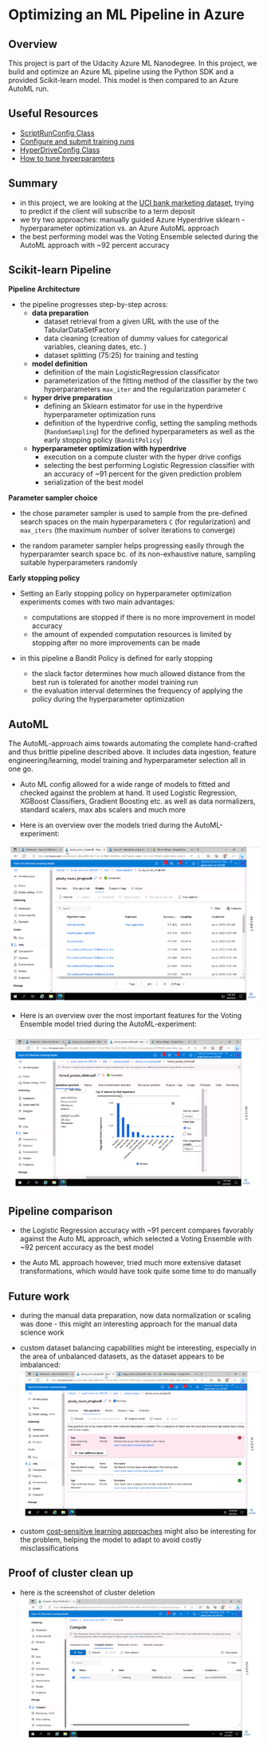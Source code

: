 # Optimizing an ML Pipeline in Azure

## Overview
This project is part of the Udacity Azure ML Nanodegree.
In this project, we build and optimize an Azure ML pipeline using the Python SDK and a provided Scikit-learn model.
This model is then compared to an Azure AutoML run.

## Useful Resources
- [ScriptRunConfig Class](https://docs.microsoft.com/en-us/python/api/azureml-core/azureml.core.scriptrunconfig?view=azure-ml-py)
- [Configure and submit training runs](https://docs.microsoft.com/en-us/azure/machine-learning/how-to-set-up-training-targets)
- [HyperDriveConfig Class](https://docs.microsoft.com/en-us/python/api/azureml-train-core/azureml.train.hyperdrive.hyperdriveconfig?view=azure-ml-py)
- [How to tune hyperparamters](https://docs.microsoft.com/en-us/azure/machine-learning/how-to-tune-hyperparameters)


## Summary
- in this project, we are looking at the [UCI bank marketing dataset](https://archive.ics.uci.edu/ml/datasets/bank+marketing), trying to predict if the client will subscribe to a term deposit
- we try two approaches: manually guided Azure Hyperdrive sklearn - hyperparameter optimization vs. an Azure AutoML approach
- the best performing model was the Voting Ensemble selected during the AutoML approach with ~92 percent accuracy

## Scikit-learn Pipeline

**Pipeline Architecture**

- the pipeline progresses step-by-step across:
    - **data preparation**
        - dataset retrieval from    a  given URL with the use of the TabularDataSetFactory
        - data cleaning (creation of dummy values for categorical variables, cleaning dates, etc. )
        - dataset splitting (75:25) for training and testing
    - **model definition**
        - definition of the main LogisticRegression classificator
        - parameterization of the fitting method of the classifier by the two hyperparameters `max_iter` and the regularization parameter `C`
    - **hyper drive preparation**
        - defining an Sklearn estimator for use in the hyperdrive hyperparameter optimization runs
        - definition of the hyperdrive config, setting the sampling methods (`RandomSampling`) for the defined hyperparameters as well as the early stopping policy (`BanditPolicy`)
    - **hyperparameter optimization with hyperdrive**
        - execution on a compute cluster with the hyper drive configs 
        - selecting the best performing Logistic Regression classifier with an accuracy of ~91 percent for the given prediction problem
        - serialization of the best model

**Parameter sampler choice**

- the chose parameter sampler is used to sample from the pre-defined search spaces on the main hyperparameters `C` (for regularization) and `max_iters` (the maximum number of solver iterations to converge)

- the random parameter sampler helps progressing easily through the hyperparamter search space bc. of its non-exhaustive nature, sampling suitable hyperparameters randomly

**Early stopping policy**

- Setting an Early stopping policy on hyperparameter optimization experiments comes with two main advantages: 
    - computations are stopped if there is no more improvement in model accuracy
    - the amount of expended computation resources is limited by stopping after no more improvements can be made 

- in this pipeline a Bandit Policy is defined for early stopping
    - the slack factor determines how much allowed distance from the best run is tolerated for another model training run
    - the evaluation interval determines the frequency of applying the policy during the hyperparameter optimization


## AutoML

The AutoML-approach aims towards automating the complete hand-crafted and thus brittle pipeline described above. It includes data ingestion, feature engineering/learning, model training and hyperparameter selection all in one go.

- Auto ML config allowed for a wide range of models to fitted and checked against the problem at hand. It used Logistic Regression, XGBoost Classifiers, Gradient Boosting  etc. as well as data normalizers, standard scalers, max abs scalers and much more

- Here is an overview over the models tried during the AutoML-experiment:

![AutoML models](/assets/best_models.png)

- Here is an overview over the most important features for the Voting Ensemble model tried during the AutoML-experiment:

![Feature importance for best model](/assets/feature_importance.png)

## Pipeline comparison

- the Logistic Regression accuracy with ~91 percent compares favorably against the Auto ML approach, which selected a Voting Ensemble with ~92 percent accuracy as the best model

- the Auto ML approach however, tried much more extensive dataset transformations, which would have took quite some time to do manually


## Future work
- during the manual data preparation, now data normalization or scaling was done - this might an interesting approach for the manual data science work

- custom dataset balancing capabilities might be interesting, especially in the area of unbalanced datasets, as the dataset appears to be imbalanced:
![imbalanced dataset](/assets/imbalance.png)

- custom [cost-sensitive learning approaches](https://mlr.mlr-org.com/articles/tutorial/cost_sensitive_classif.html) might also be interesting for the problem, helping the model to adapt to avoid costly misclassifications

## Proof of cluster clean up
- here is the screenshot of cluster deletion
![screenshot_dealloc](/assets/proof_b.png)
